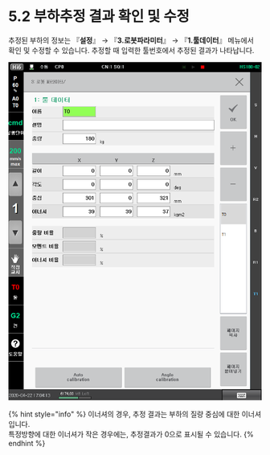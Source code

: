 ﻿# 5.2 부하추정 결과 확인 및 수정

추정된 부하의 정보는 『**설정**』 → 『**3.로봇파라미터**』 → 『**1.툴데이터**』 메뉴에서 확인 및 수정할 수 있습니다. 추정할 때 입력한 툴번호에서 추정된 결과가 나타납니다.

![그림 12 툴 데이터 화면](<../_assets/image_7.png>)

{% hint style="info" %}
이너셔의 경우, 추정 결과는 부하의 질량 중심에 대한 이너셔입니다.\
특정방향에 대한 이너셔가 작은 경우에는, 추정결과가 0으로 표시될 수 있습니다.
{% endhint %}
